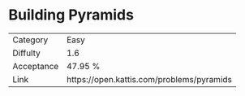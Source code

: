 # Building Pyramids

<table>
    <tr>
        <td>Category</td>
        <td>Easy</td>
    </tr>
    <tr>
        <td>Diffulty</td>
        <td>1.6</td>
    </tr>
    <tr>
        <td>Acceptance</td>
        <td>47.95 %</td>
    </tr>
    <tr>
        <td>Link</td>
        <td>https://open.kattis.com/problems/pyramids</td>
    </tr>
</table>